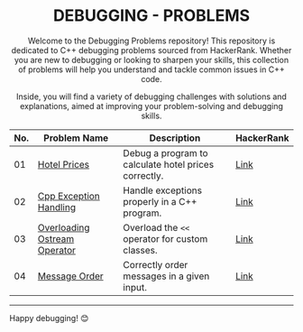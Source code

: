 <h1 align='center'>DEBUGGING - PROBLEMS</h1> 

<p align='center'>Welcome to the Debugging Problems repository! This repository is dedicated to C++ debugging problems sourced from HackerRank. Whether you are new to debugging or looking to sharpen your skills, this collection of problems will help you understand and tackle common issues in C++ code.</p> 
<p align='center'>Inside, you will find a variety of debugging challenges with solutions and explanations, aimed at improving your problem-solving and debugging skills.</p>

| No. | Problem Name                   | Description                                         | HackerRank                                      |
|-----|--------------------------------|-----------------------------------------------------|-------------------------------------------------|
| 01  | [Hotel Prices](https://github.com/JawadSher/CPlusPlus-Problems-Solutions-HackerRank/tree/main/06%20-%20Debugging/01%20-%20Hotel%20Prices)                   | Debug a program to calculate hotel prices correctly. | [Link](https://www.hackerrank.com/challenges/hotel-prices/problem) |
| 02  | [Cpp Exception Handling](https://github.com/JawadSher/CPlusPlus-Problems-Solutions-HackerRank/tree/main/06%20-%20Debugging/02%20-%20Cpp%20Exception%20Handling)         | Handle exceptions properly in a C++ program.       | [Link](https://www.hackerrank.com/challenges/c-plus-plus-exception-handling/problem) |
| 03  | [Overloading Ostream Operator](https://github.com/JawadSher/CPlusPlus-Problems-Solutions-HackerRank/tree/main/06%20-%20Debugging/03%20-%20Overloading%20Ostream%20Operator)   | Overload the `<<` operator for custom classes.      | [Link](https://www.hackerrank.com/challenges/overloading-ostream-operator/problem) |
| 04  | [Message Order](https://github.com/JawadSher/CPlusPlus-Problems-Solutions-HackerRank/tree/main/06%20-%20Debugging/04%20-%20Message%20Order)                  | Correctly order messages in a given input.         | [Link](https://www.hackerrank.com/challenges/message-order/problem) |


---
Happy debugging! 😊
